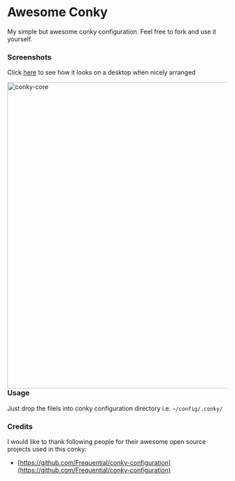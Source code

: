 # Awesome Conky
My simple but awesome conky configuration. Feel free to fork and use it yourself.

### Screenshots
Click [here](https://raw.githubusercontent.com/madhur/awesome-conky/master/screenshots/conky2.png) to see how it looks on a desktop when nicely arranged

<div style="float:left;width:100%">
<img alt=conky-core height=700px src=https://raw.githubusercontent.com/madhur/awesome-conky/master/screenshots/conky2.png />
</div>
<div style="float:clear"></div>
<p/><p/><p/>

### Usage
Just drop the filels into conky configuration directory i.e. `~/config/.conky/`



### Credits
I would like to thank following people for their awesome open source projects used in this conky:

* [https://github.com/Frequential/conky-configuration](https://github.com/Frequential/conky-configuration)


